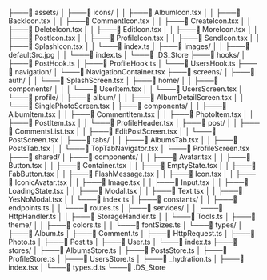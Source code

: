 ├───📁 assets/
│   ├───📁 icons/
│   │   ├───📄 AlbumIcon.tsx
│   │   ├───📄 BackIcon.tsx
│   │   ├───📄 CommentIcon.tsx
│   │   ├───📄 CreateIcon.tsx
│   │   ├───📄 DeleteIcon.tsx
│   │   ├───📄 EditIcon.tsx
│   │   ├───📄 MoreIcon.tsx
│   │   ├───📄 PostIcon.tsx
│   │   ├───📄 ProfileIcon.tsx
│   │   ├───📄 SendIcon.tsx
│   │   ├───📄 SplashIcon.tsx
│   │   └───📄 index.ts
│   ├───📁 images/
│   │   ├───📄 defaultSrc.jpg
│   │   └───📄 index.ts
│   └───📄 .DS_Store
├───📁 hooks/
│   ├───📄 PostHook.ts
│   ├───📄 ProfileHook.ts
│   └───📄 UsersHook.ts
├───📁 navigation/
│   └───📄 NavigationContainer.tsx
├───📁 screens/
│   ├───📁 auth/
│   │   └───📄 SplashScreen.tsx
│   ├───📁 home/
│   │   ├───📁 components/
│   │   │   └───📄 UserItem.tsx
│   │   └───📄 UsersScreen.tsx
│   └───📁 profile/
│       ├───📁 album/
│       │   ├───📄 AlbumDetailScreen.tsx
│       │   └───📄 SinglePhotoScreen.tsx
│       ├───📁 components/
│       │   ├───📄 AlbumItem.tsx
│       │   ├───📄 CommentItem.tsx
│       │   ├───📄 PhotoItem.tsx
│       │   ├───📄 PostItem.tsx
│       │   └───📄 ProfileHeader.tsx
│       ├───📁 post/
│       │   ├───📄 CommentsList.tsx
│       │   ├───📄 EditPostScreen.tsx
│       │   └───📄 PostScreen.tsx
│       ├───📁 tabs/
│       │   ├───📄 AlbumsTab.tsx
│       │   ├───📄 PostsTab.tsx
│       │   └───📄 TopTabNavigator.tsx
│       └───📄 ProfileScreen.tsx
├───📁 shared/
│   ├───📁 components/
│   │   ├───📄 Avatar.tsx
│   │   ├───📄 Button.tsx
│   │   ├───📄 Container.tsx
│   │   ├───📄 EmptyState.tsx
│   │   ├───📄 FabButton.tsx
│   │   ├───📄 FlashMessage.tsx
│   │   ├───📄 Icon.tsx
│   │   ├───📄 IconicAvatar.tsx
│   │   ├───📄 Image.tsx
│   │   ├───📄 Input.tsx
│   │   ├───📄 LoadingState.tsx
│   │   ├───📄 Modal.tsx
│   │   ├───📄 Text.tsx
│   │   ├───📄 YesNoModal.tsx
│   │   └───📄 index.ts
│   ├───📁 constants/
│   │   ├───📄 endpoints.ts
│   │   └───📄 routes.ts
│   ├───📁 services/
│   │   ├───📄 HttpHandler.ts
│   │   ├───📄 StorageHandler.ts
│   │   └───📄 Tools.ts
│   ├───📁 theme/
│   │   ├───📄 colors.ts
│   │   └───📄 fontSizes.ts
│   └───📁 types/
│       ├───📄 Album.ts
│       ├───📄 Comment.ts
│       ├───📄 HttpRequest.ts
│       ├───📄 Photo.ts
│       ├───📄 Post.ts
│       ├───📄 User.ts
│       └───📄 index.ts
├───📁 stores/
│   ├───📄 AlbumsStore.ts
│   ├───📄 PostsStore.ts
│   ├───📄 ProfileStore.ts
│   ├───📄 UsersStore.ts
│   ├───📄 _hydration.ts
│   ├───📄 index.tsx
│   └───📄 types.d.ts
└───📄 .DS_Store
